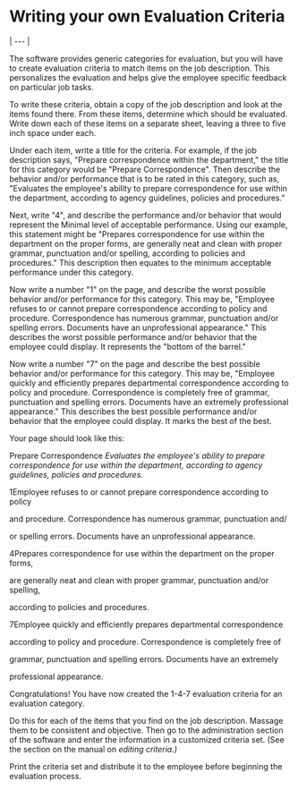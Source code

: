 # Writing your own Evaluation Criteria 
| --- |

The software provides generic categories for evaluation, but you will have to create evaluation criteria to match items on the job description.  This personalizes the evaluation and helps give the employee specific feedback on particular job tasks.

To write these criteria, obtain a copy of the job description and look at the items found there.  From these items, determine which should be evaluated.  Write down each of these items on a separate sheet, leaving a three to five inch space under each.

Under each item, write a title for the criteria.  For example, if the job description says, "Prepare correspondence within the department," the title for this category would be "Prepare Correspondence".  Then describe the behavior and/or performance that is to be rated in this category, such as, "Evaluates the employee's ability to prepare correspondence for use within the department, according to agency guidelines, policies and procedures."

Next, write "4", and describe the performance and/or behavior that would represent the Minimal level of acceptable performance. Using our example, this statement might be "Prepares correspondence for use within the department on the proper forms, are generally neat and clean with proper grammar, punctuation and/or spelling, according to policies and procedures." This description then equates to the minimum acceptable performance under this category.

Now write a number "1" on the page, and describe the worst possible behavior and/or performance for this category.  This may be, "Employee refuses to or cannot prepare correspondence according to policy and procedure.  Correspondence has numerous grammar, punctuation and/or spelling errors.  Documents have an unprofessional appearance."  This describes the worst possible performance and/or behavior that the employee could display.  It represents the "bottom of the barrel."

Now write a number "7" on the page and describe the best possible behavior and/or performance for this category.  This may be, "Employee quickly and efficiently prepares departmental correspondence according to policy and procedure.  Correspondence is completely free of grammar, punctuation and spelling errors.  Documents have an extremely professional appearance." This describes the best possible performance and/or behavior that the employee could display.  It marks the best of the best.

Your page should look like this:

Prepare Correspondence *Evaluates the employee's ability to prepare correspondence for use within the department, according to agency guidelines, policies and procedures.*

1Employee refuses to or cannot prepare correspondence according to policy

and procedure.  Correspondence has numerous grammar, punctuation and/

or spelling errors.  Documents have an unprofessional appearance.

4Prepares correspondence for use within the department on the proper forms,

are generally neat and clean with proper grammar, punctuation and/or spelling,

according to policies and procedures.

7Employee quickly and efficiently prepares departmental correspondence

according to policy and procedure.  Correspondence is completely free of

grammar, punctuation and spelling errors.  Documents have an extremely

professional appearance.

Congratulations! You have now created the 1-4-7 evaluation criteria for an evaluation category.

Do this for each of the items that you find on the job description.  Massage them to be consistent and objective.  Then go to the administration section of the software and enter the information in a customized criteria set.  (See the section on the manual on *editing criteria.)*

Print the criteria set and distribute it to the employee before beginning the evaluation process.